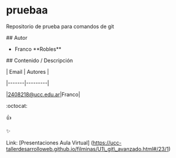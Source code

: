 # pruebaa

Repositorio de prueba para comandos de git



\## Autor

* Franco \*\*Robles\*\*



\## Contenido / Descripción



| Email | Autores |

|-------|---------|

|2408218@ucc.edu.ar|Franco|



:octocat:



:+1:

:sparkles:



Link: \[Presentaciones Aula Virtual] (https://ucc-tallerdesarrolloweb.github.io/filminas/U1\_git\_avanzado.html#/23/1)


